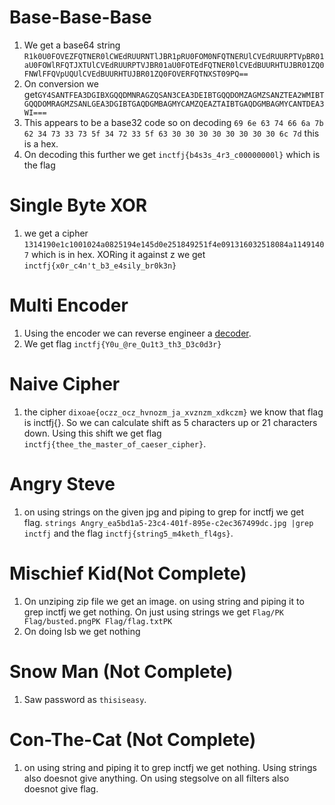 # Base-Base-Base
  1) We get a base64 string `R1k0U0FOVEZFQTNER0lCWEdRUURNTlJBR1pRU0FOM0NFQTNERUlCVEdRUURPTVpBR01aU0FOWlRFQTJXTUlCVEdRUURPTVJBR01aU0FOTEdFQTNER0lCVEdBUURHTUJBR01ZQ0FNWlFFQVpUQUlCVEdBUURHTUJBR01ZQ0FOVERFQTNXST09PQ==`
  2) On conversion we get`GY4SANTFEA3DGIBXGQQDMNRAGZQSAN3CEA3DEIBTGQQDOMZAGMZSANZTEA2WMIBTGQQDOMRAGMZSANLGEA3DGIBTGAQDGMBAGMYCAMZQEAZTAIBTGAQDGMBAGMYCANTDEA3WI===`
  3) This appears to be a base32 code so on decoding `69 6e 63 74 66 6a 7b 62 34 73 33 73 5f 34 72 33 5f 63 30 30 30 30 30 30 30 30 6c 7d` this is a hex.
  4) On decoding this further we get `inctfj{b4s3s_4r3_c00000000l}` which is the flag
# Single Byte XOR
  1) we get a cipher `1314190e1c1001024a0825194e145d0e251849251f4e091316032518084a11491407` which is in hex. XORing it against z we get `inctfj{x0r_c4n't_b3_e4sily_br0k3n}`
# Multi Encoder
  1) Using the encoder we can reverse engineer a [decoder](decoder.py).
  2) We get flag `inctfj{Y0u_@re_Qu1t3_th3_D3c0d3r}`
# Naive Cipher  
  1) the cipher `dixoae{oczz_ocz_hvnozm_ja_xvznzm_xdkczm}` we know that flag is inctfj{}. So we can calculate shift as 5 characters up or 21 characters down. Using this shift we       get flag `inctfj{thee_the_master_of_caeser_cipher}`.
# Angry Steve 
  1) on using strings on the given jpg and piping to grep for inctfj we get flag. `strings Angry_ea5bd1a5-23c4-401f-895e-c2ec367499dc.jpg |grep inctfj` and the flag `inctfj{string5_m4keth_fl4gs}`.


# Mischief Kid(Not Complete)
  1) On unziping zip file we get an image. on using string and piping it to grep inctfj we get nothing. On just using strings we get `Flag/PK Flag/busted.pngPK Flag/flag.txtPK`
  2) On doing lsb we get nothing


# Snow Man (Not Complete)
  1) Saw password as `thisiseasy`.


# Con-The-Cat (Not Complete)
  1) on using string and piping it to grep inctfj we get nothing. Using strings also doesnot give anything. On using stegsolve on all filters also doesnot give flag.
